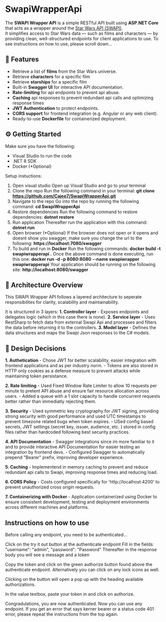 # SwapiWrapperApi
The **SWAPI Wrapper API** is a simple RESTful API built using **ASP.NET Core** that acts as a wrapper around the [Star Wars API (SWAPI)](https://swapi.dev).  
It simplifies access to Star Wars data — such as films and characters — by providing clean, well-structured endpoints for client applications to use.
To see instructions on how to use, please scroll down...

## 🚀 Features
- Retrieve a list of **films** from the Star Wars universe.
- Retrieve **characters** for a specific film
- Retrieve **starships** for a specific film
- Built-in **Swagger UI** for interactive API documentation.
- **Rate-limiting** for api endpoints to prevent api abuse.
- **Caching** api responses to prevent redundant api calls and optimizing response times 
- **JWT Authentication** to protect endpoints.
- **CORS support** for frontend integration (e.g. Angular or any web client).
- Ready-to-use **Dockerfile** for containerized deployment.

## ⚙️ Getting Started
Make sure you have the following:
- Visual Studio to run the code
- .NET 8 SDK
- Docker (*Optional)

Setup instuctions:
1. Open visual studio
     Open up Visual Studio and go to your terminal 
2. Clone the repo
     Run the following command in your terminal: **git clone https://github.com/Cajee7/SwapiWrapperApi.git**
3. Navigate to the repo
     Go into the repo by running the following command: **cd SwapiWrapperApi**
4. Restore dependencies
     Run the following command to restore dependencies: **dotnet restore**
5. Run application
     Thereafter run the application with this command: **dotnet run**
6. Open browser (*Optional)
     If the browser does not open or it opens and doesnt show you swagger, make sure you change the url to the following: **https://localhost:7080/swagger**
7. To build and run in **Docker**
     Run the following commands: **docker build -t swapiwrapperapi .**
     Once the above command is done executing, run this one: **docker run -d -p 8080:8080 --name swapiwrapper swapiwrapperapi**
     Your application should be running on the following site: **http://localhost:8080/swagger**

## 🧩 Architecture Overview
This SWAPI Wrapper API follows a layered architecture to seperate responsibilites for clarity, scalability and maintainability.

It is structured in 3 layers:
**1. Controller layer** - Exposes endpoints and delegates logic (which in this case there is none).
**2. Service layer** - Uses RestSharp to fetch data from external Swapi Api and processes and filters the data before returning it to the controllers.
**3. Model layer** - Defines the data structures and maps the Swapi Json responses to the C# models.

## 🧠 Design Decisions
**1. Authetication** - Chose JWT for better scalability, easier integration with frontend applications and as per industry norm.
                     - Tokens are also stored in HTTP only cookies as a defense measure to prevent attacks while maintaining token persistance.

**2. Rate limiting** - Used Fixed Window Rate Limiter to allow 10 requests per minute to pretent API abuse and ensure fair resource allocation across users.
                     - Added a queue with a 1 slot capacity to handle concurrent requests better rather than immediatly rejecting them.

**3. Security** - Used symmetric key cryptography for JWT signing, providing strong security with good performance and used UTC timestamps to prevent timezone related bugs when token expires.
                - USed config based secrets, JWT settings (secret key, issuer, audience, etc. ) stored in config files rather than hardcoded following best security practices.

**4. API Documentation** - Swagger Integrations since im more familiar to it and to provide interactive API Documentation for easier testing an integration by frontend devs.
                         - Configured Swagger to automatically prepend "Bearer" prefix, improving developer experience.

**5. Caching** - Implementend in memory caching to prevent and reduce redundant api calls to Swapi, improving response times and reducing load.

**6. CORS Policy** - Costs configured specifically for 'http://localhost:4200' to prevent unauthorized cross origin requests.

**7. Containerizing with Docker** - Application containerized using Docker to ensure consistent development, testing and deployment environments across different machines and platforms.

## Instructions on how to use
Before calling any endpoint, you need to be authenticated...

Click on the try it out button at the authenticate endpoint
Fill in the fields: 
"username": "admin",
"password": "Password"
Thereafter in the response body you will see a message and a token

Copy the token and click on the green authorize button found above the authenticate endpoint. Alternatively you can click on any lock icons as well.

Clicking on the button will open a pop up with the heading available authorizations.

In the value textbox, paste your token in and click on authorize.

Congradulations, you are now authenticated. Now you can use any endpoint. 
If you get an error that says kerner bearer or a status code 401 error, please repeat the instructions from the top again.
   
